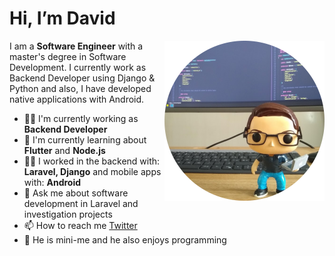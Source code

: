 # Hi, I’m David 

<img width=256 align="right" src="https://github.com/davidcasr/davidcasr/blob/master/img/mini-me.png?raw=true" />

I am a **Software Engineer** with a master's degree in Software Development. I currently work as Backend Developer using Django & Python and also, I have developed native applications with Android.

- 👨‍🚀 I'm currently working as **Backend Developer** 
- 🌱 I'm currently learning about **Flutter** and **Node.js**
- 👨‍💻 I worked in the backend with: **Laravel, Django** and mobile apps with: **Android**
- 💬 Ask me about software development in Laravel and investigation projects 
- 📫 How to reach me [Twitter](https://twitter.com/davidcasr)
- 🚀 He is mini-me and he also enjoys programming
